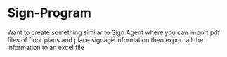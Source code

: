 # Sign-Program
Want to create something similar to Sign Agent where you can import pdf files of  floor plans and place signage information then export all the information to an excel file
